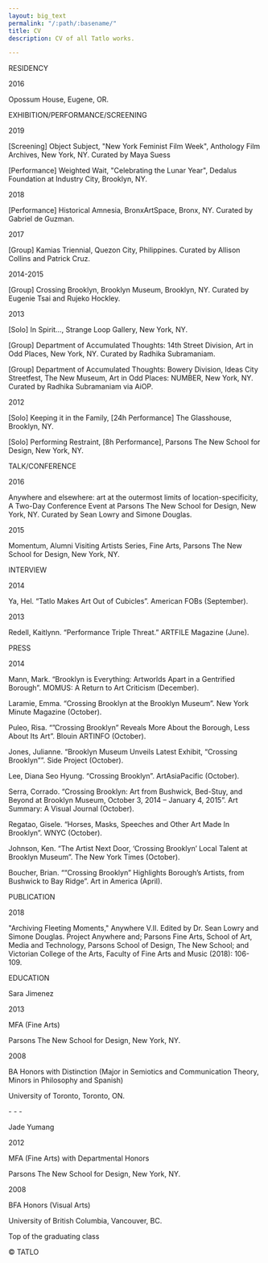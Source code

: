 ```yaml
---
layout: big_text
permalink: "/:path/:basename/"
title: CV
description: CV of all Tatlo works.

---
```

RESIDENCY

2016

Opossum House, Eugene, OR.

EXHIBITION/PERFORMANCE/SCREENING

2019

\[Screening\] Object Subject, "New York Feminist Film Week", Anthology Film Archives, New York, NY. Curated by Maya Suess

\[Performance\] Weighted Wait, "Celebrating the Lunar Year", Dedalus Foundation at Industry City, Brooklyn, NY.

2018

\[Performance\] Historical Amnesia, BronxArtSpace, Bronx, NY. Curated by Gabriel de Guzman.

2017

\[Group\] Kamias Triennial, Quezon City, Philippines. Curated by Allison Collins and Patrick Cruz.

2014-2015

\[Group\] Crossing Brooklyn, Brooklyn Museum, Brooklyn, NY. Curated by Eugenie Tsai and Rujeko Hockley.

2013

\[Solo\] In Spirit…, Strange Loop Gallery, New York, NY.

\[Group\] Department of Accumulated Thoughts: 14th Street Division, Art in Odd Places, New York, NY. Curated by Radhika Subramaniam.

\[Group\] Department of Accumulated Thoughts: Bowery Division, Ideas City Streetfest, The New Museum, Art in Odd Places: NUMBER, New York, NY. Curated by Radhika Subramaniam via AiOP.

2012

\[Solo\] Keeping it in the Family, \[24h Performance\] The Glasshouse, Brooklyn, NY.

\[Solo\] Performing Restraint, \[8h Performance\], Parsons The New School for Design, New York, NY.

TALK/CONFERENCE

2016

Anywhere and elsewhere: art at the outermost limits of location-specificity, A Two-Day Conference Event at Parsons The New School for Design, New York, NY. Curated by Sean Lowry and Simone Douglas.

2015 

Momentum, Alumni Visiting Artists Series, Fine Arts, Parsons The New School for Design, New York, NY. 

INTERVIEW

2014

Ya, Hel. “Tatlo Makes Art Out of Cubicles”. American FOBs (September).

2013

Redell, Kaitlynn. “Performance Triple Threat.” ARTFILE Magazine (June).

PRESS

2014

Mann, Mark. “Brooklyn is Everything: Artworlds Apart in a Gentrified Borough”. MOMUS: A Return to Art Criticism (December).

Laramie, Emma. “Crossing Brooklyn at the Brooklyn Museum”. New York Minute Magazine (October).

Puleo, Risa. “”Crossing Brooklyn” Reveals More About the Borough, Less About Its Art”. Blouin ARTINFO (October).

Jones, Julianne. “Brooklyn Museum Unveils Latest Exhibit, “Crossing Brooklyn””. Side Project (October).

Lee, Diana Seo Hyung. “Crossing Brooklyn”. ArtAsiaPacific (October).

Serra, Corrado. “Crossing Brooklyn: Art from Bushwick, Bed-Stuy, and Beyond at Brooklyn Museum, October 3, 2014 – January 4, 2015”. Art Summary: A Visual Journal (October).

Regatao, Gisele. “Horses, Masks, Speeches and Other Art Made In Brooklyn”. WNYC (October).

Johnson, Ken. “The Artist Next Door, ‘Crossing Brooklyn’ Local Talent at Brooklyn Museum”. The New York Times (October).

Boucher, Brian. ““Crossing Brooklyn” Highlights Borough’s Artists, from Bushwick to Bay Ridge”. Art in America (April).

PUBLICATION

2018

"Archiving Fleeting Moments," Anywhere V.II. Edited by Dr. Sean Lowry and Simone Douglas. Project Anywhere and; Parsons Fine Arts, School of Art, Media and Technology, Parsons School of Design, The New School; and Victorian College of the Arts, Faculty of Fine Arts and Music (2018): 106-109.

EDUCATION

Sara Jimenez

2013

MFA (Fine Arts)

Parsons The New School for Design, New York, NY. 

2008

BA Honors with Distinction (Major in Semiotics and Communication Theory, Minors in Philosophy and Spanish)

University of Toronto, Toronto, ON. 

\- - -

Jade Yumang

2012

MFA (Fine Arts) with Departmental Honors

Parsons The New School for Design, New York, NY.

2008

BFA Honors (Visual Arts)

University of British Columbia, Vancouver, BC.

Top of the graduating class

© TATLO